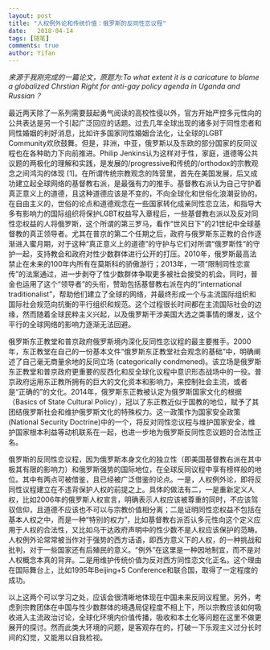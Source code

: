 ```yaml
---
layout: post
title: "人权例外论和传统价值：俄罗斯的反同性恋议程"
date:   2018-04-14
tags: [随笔]
comments: true
author: Yifan
---
```


*来源于我刚完成的一篇论文，原题为:To what extent it is a caricature to blame a globalized Chrstian Right for anti-gay policy agenda in Uganda and Russian？*

最近两天除了一系列需要鼓起勇气阅读的高校性侵以外，官方开始严控多元性向的公共表达是另一个引起广泛回应的话题。过去几年全球出现的诸多对于同性恋者和同性婚姻的利好消息，比如许多国家同性婚姻合法化，让全球的LGBT Community欢欣鼓舞。但是，非洲，中亚，俄罗斯以及东欧的部分国家的反同议程也在各种助力下向前推进。Philip Jenkins认为这样对于性，家庭，道德等公共议题的两极化的理解和实践，是发展的/progressive和传统的/orthodox的宗教观念之间鸿沟的体现 [1]。在所谓传统宗教观念的阵营里，首先在美国发展，后又成功建立起全球网络的基督教右派，是最强有力的推手。基督教右派认为自己守护着真正意义上的道德，且这种道德应该是不变的，不向全球化和世俗化浪潮妥协的。在自由主义的，世俗的论点和道德观念在一些国家转化成亲同性恋立法，和指导大多有影响力的国际组织将保护LGBT权益写入章程后，一些基督教右派以及反对同性恋权益的人将俄罗斯，这个所谓的第三罗马，看作“世风日下”的21世纪中全球基督教的真正领导者。尤其在普京的第二个任期之后，政府与俄罗斯东正教的合作逐渐进入蜜月期，对于这种“真正意义上的道德”的守护与它们对所谓“俄罗斯性“的守护一起，支持教会和政府对性少数群体进行公开的打压。2010年，俄罗斯最高法禁止在未来的100年内所有在莫斯科的骄傲游行；2013年，一项“限制同性恋宣传”的法案通过，进一步剥夺了性少数群体争取更多被社会接受的机会。同时，普金也运用了这个“领导者”的头衔，赞助包括基督教右派在内的“international traditionalist”，帮助他们建立了全球的网络，并最终形成一个与主流国际组织和国际社会规范向抗衡的平行组织和规范。这个过程很长时间都在主流国际社会的边缘，然而随着全球民粹主义兴起，以及俄罗斯干涉美国大选之类事情的爆发，这个平行的全球网络的影响力逐渐无法回避。

俄罗斯东正教堂和普京政府俄罗斯境内深化反同性恋议程的最主要推手。2000年，东正教堂在自己的一份基本文件“俄罗斯东正教堂社会观念的基础”中，明确阐述了自己毫无商量余地的反同立场 (categorically condmened)。该立场是俄罗斯东正教堂和普京政府更重要的反西化和反全球化议程中意识形态战场中的一役。普京政府运用东正教所拥有的巨大的文化资本和影响力，来控制社会主流，或者是“正确的”的文化。2014年，俄罗斯东正教被认定为俄罗斯国家文化的根据（Basics of State Cultural Policy），冠以了东正教近似于国教的地位，赋予了其团结俄罗斯社会和维护俄罗斯文化的特殊权力。这一政策作为国家安全政策(National Security Doctrine)中的一个，将反对同性恋议程与维护国家安全，维护国家根本利益等动机联系在一起，也进一步地为俄罗斯反同性恋议题的合法性正名。

俄罗斯的反同性恋议程，因为俄罗斯本身文化的独立性（即美国基督教右派在其中极其有限的影响力）和俄罗斯强势的国际地位，在全球反同议程中享有榜样般的地位。其中有两点可被借鉴，且已经被广泛借鉴的论点。一是，人权例外论，即将反同性议程建立在不违背保护人权的前提之上。具体的做法有二，一是重新定义人权，比如2006年的俄罗斯人权宣言，明确表示人权应该被尊重的同时，不应该驾驭信仰，且道德不应该也不可以与宗教价值相分离；二是证明同性恋权益不包括在基本人权之中，而是一种“特别的权力”，比如基督教右派否认多元性向这个定义应用于人权的合法性，又比如乌干达政府声明中的性少数不是人权应该保护的范畴。人权例外论常常被当作对于强势的西方话语，即西方意义下的人权，的一种挑战和批判，对于一些国家还有后殖民的意义。“例外”在这里是一种因地制宜，而不是对人权概念本真的背弃。二是用维护传统价值为反对西方同性恋文化正名。这个理由在国际舞台上，比如1995年Beijing+5 Conference和联合国，取得了一定程度的成功。

以上这两个可以学习之处，应该会很清晰地体现在中国未来反同议程里。另外，考虑到宗教团体在中国与性少数群体的境遇局促程度不相上下，所以宗教应该如何吸收进入主流政治讨论，全球化环境内价值传播，吸收和本土化等问题在这里不做更展开的探讨。然而此类大环境的问题，是客观存在的，打破一下乐观主义过分长时间的幻觉，又能用以自我检视。
